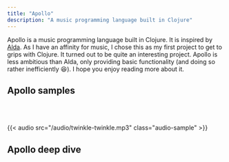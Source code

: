 ```yaml
---
title: "Apollo"
description: "A music programming language built in Clojure"
---
```


Apollo is a music programming language built in Clojure. It is inspired by [Alda](https://github.com/alda-lang/alda). As I have an affinity for music, I chose this as my first project to get to grips with Clojure. It turned out to be quite an interesting project. Apollo is less ambitious than Alda, only providing basic functionality (and doing so rather inefficiently 😆). I hope you enjoy reading more about it.

## Apollo samples

<br></br>

{{< audio src="/audio/twinkle-twinkle.mp3" class="audio-sample" >}}

## Apollo deep dive

